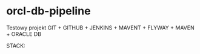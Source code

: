 # orcl-db-pipeline

Testowy projekt GIT + GITHUB + JENKINS + MAVENT + FLYWAY + MAVEN + ORACLE DB 

STACK:
